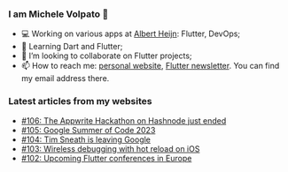 ### I am Michele Volpato 👋

- 💻 Working on various apps at [Albert Heijn](https://github.com/RoyalAholdDelhaize): Flutter, DevOps;
- 🌱 Learning Dart and Flutter;
- 📱 I’m looking to collaborate on Flutter projects;
- 📫 How to reach me: [personal website](https://volpato.dev), [Flutter newsletter](https://flutternewsletter.volpato.dev). You can find my email address there.

### Latest articles from my websites

<!-- BLOG-POST-LIST:START -->
- [#106: The Appwrite Hackathon on Hashnode just ended](https://flutternewsletter.volpato.dev/news/106-the-appwrite-hackathon-on-hashnode-just-ended/)
- [#105: Google Summer of Code 2023](https://flutternewsletter.volpato.dev/news/105-google-summer-of-code-2023/)
- [#104: Tim Sneath is leaving Google](https://flutternewsletter.volpato.dev/news/104-tim-sneath-is-leaving-google/)
- [#103: Wireless debugging with hot reload on iOS](https://flutternewsletter.volpato.dev/news/103-wireless-debugging-with-hot-reload-on-ios/)
- [#102: Upcoming Flutter conferences in Europe](https://flutternewsletter.volpato.dev/news/102-upcoming-flutter-conferences-in-europe/)
<!-- BLOG-POST-LIST:END -->

